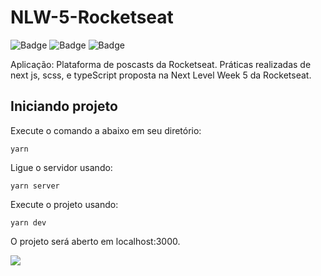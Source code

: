 # NLW-5-Rocketseat

![Badge](https://img.shields.io/static/v1?label&message=TypeScript&color=black&style=for-the-badge&logo=TYPESCRIPT)
![Badge](https://img.shields.io/static/v1?label=React&message=Framework&color=blue&style=for-the-badge&logo=REACT)
![Badge](https://img.shields.io/static/v1?label&message=NextJS&color=black&style=for-the-badge&logo=NEXTJS)



Aplicação: Plataforma de poscasts da Rocketseat. Práticas realizadas de next js, scss, e typeScript proposta na Next Level Week 5 da Rocketseat.

## Iniciando projeto
Execute o comando a abaixo em seu diretório:
```
yarn
```
Ligue o servidor usando:
```
yarn server
```
Execute o projeto usando:
```
yarn dev
```
O projeto será aberto em localhost:3000.

![](podcastr)


